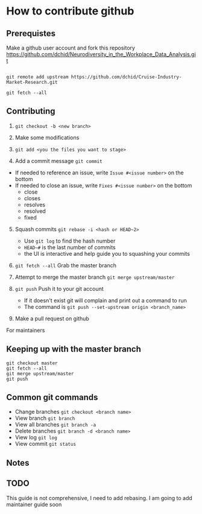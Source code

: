 # How to contribute github


## Prerequistes

Make a github user account and fork this repository https://github.com/dchid/Neurodiversity_in_the_Workplace_Data_Analysis.git

```git clone http://github.com/<yourusename>/Cruise-Industry-Market-Research.git

git remote add upstream https://github.com/dchid/Cruise-Industry-Market-Research.git

git fetch --all
```

## Contributing

1. `git checkout -b <new branch>`
2. Make some modifications 

3. `git add <you the files you want to stage>`

4. Add a commit message `git commit`
  - If needed to reference an issue, write `Issue #<issue number>` on the bottom
  - If needed to close an issue, write `Fixes #<issue number>` on the bottom
     + close
     + closes
     + resolves
     + resolved
     + fixed

5. Squash commits `git rebase -i <hash or HEAD~2>`  
   - Use `git log` to find the hash number
   - `HEAD~#` is the last number of commits
   - the UI is interactive and help guide you to squashing your commits

6. `git fetch --all` Grab the master branch

7. Attempt to merge the master branch `git merge upstream/master`

8. `git push` Push it to your git account
   - If it doesn't exist git will complain and print out a command to run
   - The command is `git push --set-upstream origin <branch_name>`
 
9. Make a pull request on github

For maintainers


## Keeping up with the master branch
```
git checkout master
git fetch --all
git merge upstream/master
git push
```


## Common git commands

* Change branches `git checkout <branch name>`
* View branch `git branch`
* View all branches `git branch -a`
* Delete branches `git branch -d <branch name>`
* View log `git log`
* View commit `git status`


## Notes 


## TODO
This guide is not comprehensive, I need to add rebasing.
I am going to add maintainer guide soon
